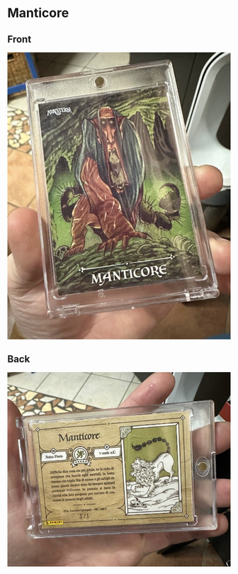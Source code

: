 # Manticore
 ## Front
 ![](../images/manticore-front.jpg)
 ## Back
 ![](../images/manticore-back.jpg)